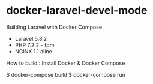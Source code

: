 # docker-laravel-devel-mode
Building Laravel with Docker Compose
- Laravel 5.8.2
- PHP 7.2.2 - fpm
- NGINX 1.1 aline

How to build :
Install Docker & Docker Compose

$ docker-compose build
$ docker-compose run
